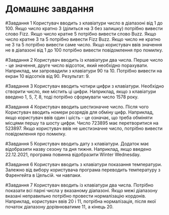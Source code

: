 # Домашнє завдання

#Завдання 1
Користувач вводить з клавіатури число в діапазоні від 1 до 100. Якщо число кратно 3 (ділиться на 3 без
залишку) потрібно вивести слово Fizz. Якщо число кратне 5
потрібно вивести слово Buzz. Якщо число кратне 3 та 5 потрібно
вивести Fizz Buzz. Якщо число не кратно не 3 та 5 потрібно
вивести саме число.
Якщо користувач ввів значення не в діапазоні від 1
до 100 потрібно вивести повідомлення про помилку.

#Завдання 2
Користувач вводить із клавіатури два числа. Перше
число - це значення, друге число відсоток, який
необхідно порахувати. Наприклад, ми запровадили з клавіатури
90 та 10. Потрібно вивести на екран 10 відсотків від 90.
Результат: 9.

#Завдання 3
Користувач вводить чотири цифри з клавіатури.
Необхідно створити число, яке містить ці цифри. Наприклад, якщо з клавіатури введено 1, 5, 7, 8, тоді потрібно
сформувати число 1578 року.

#Завдання 4
Користувач вводить шестизначне число. Після чого
Користувач вводить номери розрядів для обміну цифр.
Наприклад, якщо користувач ввів один і шість - це
означає, що треба обміняти місцями першу та шосту
цифри.
Число 723895 має перетворитися на 523897.
Якщо користувач ввів не шестизначне число, потрібно вивести повідомлення про помилку.

#Завдання 5
Користувач вводить дату з клавіатури. Додаток має відобразити назву сезону та дня тижня.
Наприклад, якщо введено 22.12.2021, програма повинна
відобразити Winter Wednesday.

#Завдання 6
Користувач вводить з клавіатури показання температури. Залежно від вибору користувача програма переводить температуру з Фаренгейта в Цельсій.
чи навпаки.

#Завдання 7
Користувач вводить із клавіатури два числа. Потрібно
показати всі парні числа у вказаному діапазоні. Якщо
межі діапазону вказані неправильно потрібно провести нормалізацію кордонів. Наприклад, користувач
ввів 20 і 11, потрібна нормалізація, після якої
початок діапазону дорівнюватиме 11, а кінець 20.
